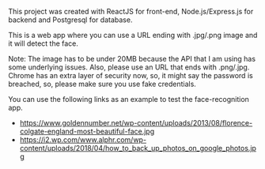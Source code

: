 This project was created with ReactJS for front-end, Node.js/Express.js for backend and Postgresql for database.

This is a web app where you can use a URL ending with .jpg/.png image and it will detect the face.

Note: The image has to be under 20MB because the API that I am using has some underlying issues. Also, please use an URL that ends with .png/.jpg. Chrome has an extra layer of security now, so, it might say the password is breached, so, please make sure you use fake credentials.


You can use the following links as an example to test the face-recognition app.
- https://www.goldennumber.net/wp-content/uploads/2013/08/florence-colgate-england-most-beautiful-face.jpg
- https://i2.wp.com/www.alphr.com/wp-content/uploads/2018/04/how_to_back_up_photos_on_google_photos.jpg
